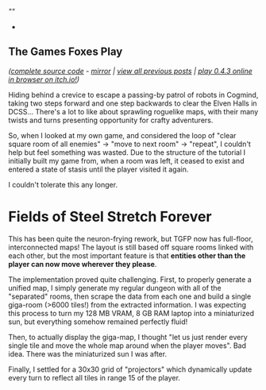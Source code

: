 *""*

- 

## The Games Foxes Play
*([complete source code](https://github.com/Oneirical/The-Games-Foxes-Play) - [mirror](https://codeberg.org/Oneirical/The-Games-Foxes-Play) | [view all previous posts](https://github.com/Oneirical/The-Games-Foxes-Play/tree/main/design/Development%20Logs) | [play 0.4.3 online in browser on itch.io!](https://oneirical.itch.io/tgfp))*

Hiding behind a crevice to escape a passing-by patrol of robots in Cogmind, taking two steps forward and one step backwards to clear the Elven Halls in DCSS... There's a lot to like about sprawling roguelike maps, with their many twists and turns presenting opportunity for crafty adventurers.

So, when I looked at my own game, and considered the loop of "clear square room of all enemies" -> "move to next room" -> "repeat", I couldn't help but feel something was wasted. Due to the structure of the tutorial I initially built my game from, when a room was left, it ceased to exist and entered a state of stasis until the player visited it again. 

I couldn't tolerate this any longer.

# Fields of Steel Stretch Forever

This has been quite the neuron-frying rework, but TGFP now has full-floor, interconnected maps! The layout is still based off square rooms linked with each other, but the most important feature is that **entities other than the player can now move wherever they please**.

The implementation proved quite challenging. First, to properly generate a unified map, I simply generate my regular dungeon with all of the "separated" rooms, then scrape the data from each one and build a single giga-room (>6000 tiles!) from the extracted information. I was expecting this process to turn my 128 MB VRAM, 8 GB RAM laptop into a miniaturized sun, but everything somehow remained perfectly fluid!

Then, to actually display the giga-map, I thought "let us just render every single tile and move the whole map around when the player moves". Bad idea. There was the miniaturized sun I was after.

Finally, I settled for a 30x30 grid of "projectors" which dynamically update every turn to reflect all tiles in range 15 of the player.

